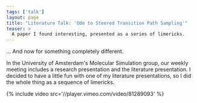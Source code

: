 ```yaml
---
tags: ['talk']
layout: page
title: "Literature Talk: 'Ode to Steered Transition Path Sampling'"
teaser: >
  A paper I found interesting, presented as a series of limericks.
---
```

... And now for something completely different.

In the University of Amsterdam's Molecular Simulation group, our weekly
meeting includes a research presentation and the literature presentation. I
decided to have a little fun with one of my literature presentations, so I
did the whole thing as a sequence of limericks.

{% include video src='//player.vimeo.com/video/81289093' %}
